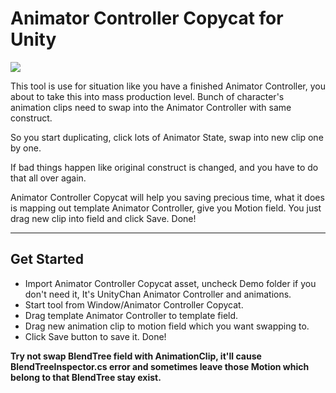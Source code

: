 # Animator Controller Copycat for Unity #

![](http://i.imgur.com/GkzCq34.png)

This tool is use for situation like you have a finished Animator Controller, you about to take this into mass production level. Bunch of character's animation clips need to swap into the Animator Controller with same construct.

So you start duplicating, click lots of Animator State, swap into new clip one by one.

If bad things happen like original construct is changed, and you have to do that all over again.

Animator Controller Copycat will help you saving precious time, what it does is mapping out template Animator Controller, give you Motion field. You just drag new clip into field and click Save. Done!

------
## Get Started ##
- Import Animator Controller Copycat asset, uncheck Demo folder if you don't need it, It's UnityChan Animator Controller and animations.
- Start tool from Window/Animator Controller Copycat.
- Drag template Animator Controller to template field.
- Drag new animation clip to motion field which you want swapping to.
- Click Save button to save it. Done!

**Try not swap BlendTree field with AnimationClip, it'll cause BlendTreeInspector.cs error and sometimes leave those Motion which belong to that BlendTree stay exist.**
